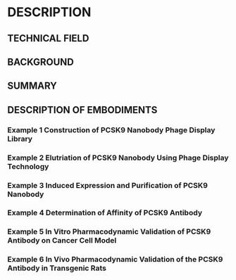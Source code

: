 # DESCRIPTION

## TECHNICAL FIELD

## BACKGROUND

## SUMMARY

## DESCRIPTION OF EMBODIMENTS

### Example 1 Construction of PCSK9 Nanobody Phage Display Library

### Example 2 Elutriation of PCSK9 Nanobody Using Phage Display Technology

### Example 3 Induced Expression and Purification of PCSK9 Nanobody

### Example 4 Determination of Affinity of PCSK9 Antibody

### Example 5 In Vitro Pharmacodynamic Validation of PCSK9 Antibody on Cancer Cell Model

### Example 6 In Vivo Pharmacodynamic Validation of the PCSK9 Antibody in Transgenic Rats

